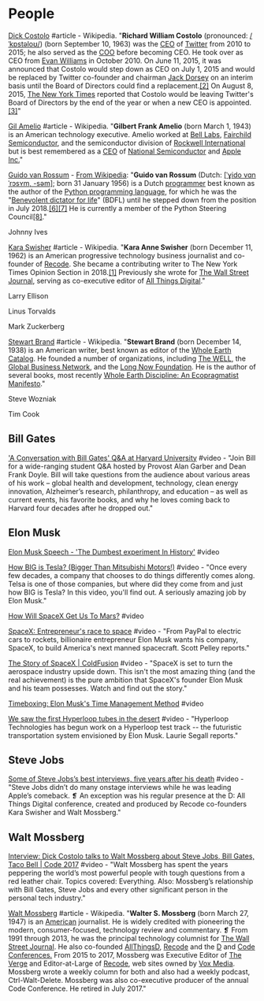 # People

[Dick Costolo](https://en.wikipedia.org/wiki/Dick_Costolo) \#article - Wikipedia. "**Richard William Costolo** \(pronounced: [/ˈkɒstəloʊ/](https://en.wikipedia.org/wiki/Help:IPA/English)\) \(born September 10, 1963\) was the [CEO](https://en.wikipedia.org/wiki/CEO) of [Twitter](https://en.wikipedia.org/wiki/Twitter) from 2010 to 2015; he also served as the [COO](https://en.wikipedia.org/wiki/Chief_Operating_Officer) before becoming CEO. He took over as CEO from [Evan Williams](https://en.wikipedia.org/wiki/Evan_Williams_%28Internet_entrepreneur%29) in October 2010. On June 11, 2015, it was announced that Costolo would step down as CEO on July 1, 2015 and would be replaced by Twitter co-founder and chairman [Jack Dorsey](https://en.wikipedia.org/wiki/Jack_Dorsey) on an interim basis until the Board of Directors could find a replacement.[\[2\]](https://en.wikipedia.org/wiki/Dick_Costolo#cite_note-ceo-2) On August 8, 2015, [The New York Times](https://en.wikipedia.org/wiki/The_New_York_Times) reported that Costolo would be leaving Twitter's Board of Directors by the end of the year or when a new CEO is appointed.[\[3\]](https://en.wikipedia.org/wiki/Dick_Costolo#cite_note-3)"

[Gil Amelio](https://en.wikipedia.org/wiki/Gil_Amelio) \#article - Wikipedia. "**Gilbert Frank Amelio** \(born March 1, 1943\) is an American technology executive. Amelio worked at [Bell Labs](https://en.wikipedia.org/wiki/Bell_Labs), [Fairchild Semiconductor](https://en.wikipedia.org/wiki/Fairchild_Semiconductor), and the semiconductor division of [Rockwell International](https://en.wikipedia.org/wiki/Rockwell_International) but is best remembered as a [CEO](https://en.wikipedia.org/wiki/Chief_executive_officer) of [National Semiconductor](https://en.wikipedia.org/wiki/National_Semiconductor) and [Apple Inc.](https://en.wikipedia.org/wiki/Apple_Inc.)"

[Guido van Rossum](https://gvanrossum.github.io//) - [From Wikipedia](https://en.wikipedia.org/wiki/Guido_van_Rossum): "**Guido van Rossum** \(Dutch: [\[ˈɣido vɑn ˈrɔsʏm, -səm\]](https://en.wikipedia.org/wiki/Help:IPA/Dutch); born 31 January 1956\) is a Dutch [programmer](https://en.wikipedia.org/wiki/Programmer) best known as the author of the [Python programming language](https://en.wikipedia.org/wiki/Python_%28programming_language%29), for which he was the "[Benevolent dictator for life](https://en.wikipedia.org/wiki/Benevolent_dictator_for_life)" \(BDFL\) until he stepped down from the position in July 2018.[\[6\]](https://en.wikipedia.org/wiki/Guido_van_Rossum#cite_note-6)[\[7\]](https://en.wikipedia.org/wiki/Guido_van_Rossum#cite_note-7) He is currently a member of the Python Steering Council[\[8\]](https://en.wikipedia.org/wiki/Guido_van_Rossum#cite_note-8)."

Johnny Ives

[Kara Swisher](https://en.wikipedia.org/wiki/Kara_Swisher) \#article - Wikipedia. "**Kara Anne Swisher** \(born December 11, 1962\) is an American progressive technology business journalist and co-founder of [Recode](https://en.wikipedia.org/wiki/Recode). She became a contributing writer to The New York Times Opinion Section in 2018.[\[1\]](https://en.wikipedia.org/wiki/Kara_Swisher#cite_note-1) Previously she wrote for [The Wall Street Journal](https://en.wikipedia.org/wiki/The_Wall_Street_Journal), serving as co-executive editor of [All Things Digital](https://en.wikipedia.org/wiki/All_Things_Digital)."

Larry Ellison

Linus Torvalds

Mark Zuckerberg

[Stewart Brand](https://en.wikipedia.org/wiki/Stewart_Brand) \#article - Wikipedia. "**Stewart Brand** \(born December 14, 1938\) is an American writer, best known as editor of the [Whole Earth Catalog](https://en.wikipedia.org/wiki/Whole_Earth_Catalog). He founded a number of organizations, including [The WELL](https://en.wikipedia.org/wiki/The_WELL), the [Global Business Network](https://en.wikipedia.org/wiki/Global_Business_Network), and the [Long Now Foundation](https://en.wikipedia.org/wiki/Long_Now_Foundation). He is the author of several books, most recently [Whole Earth Discipline: An Ecopragmatist Manifesto](https://en.wikipedia.org/wiki/Whole_Earth_Discipline)."

Steve Wozniak

Tim Cook

## Bill Gates

['A Conversation with Bill Gates' Q&A at Harvard University](https://www.youtube.com/watch?v=ofQMbC2e_as) \#video - "Join Bill for a wide-ranging student Q&A hosted by Provost Alan Garber and Dean Frank Doyle. Bill will take questions from the audience about various areas of his work – global health and development, technology, clean energy innovation, Alzheimer’s research, philanthropy, and education – as well as current events, his favorite books, and why he loves coming back to Harvard four decades after he dropped out."

## Elon Musk

[Elon Musk Speech - 'The Dumbest experiment In History'](https://www.youtube.com/watch?v=znukFtaWPAw&list=PLIilwIraDV2Ib7pm2whTH1JFyKCN0rIz_&index=2) \#video

[How BIG is Tesla? \(Bigger Than Mitsubishi Motors!\)](https://www.youtube.com/watch?v=-UziAXis9yg&list=PLIilwIraDV2Ib7pm2whTH1JFyKCN0rIz_&index=5) \#video - "Once every few decades, a company that chooses to do things differently comes along. Telsa is one of those companies, but where did they come from and just how BIG is Tesla? In this video, you'll find out. A seriously amazing job by Elon Musk."

[How Will SpaceX Get Us To Mars?](https://www.youtube.com/watch?v=txLmVpdWtNc&list=PLIilwIraDV2Ib7pm2whTH1JFyKCN0rIz_) \#video

[SpaceX: Entrepreneur's race to space](https://www.youtube.com/watch?v=PNwg8FvfuuU&list=PLIilwIraDV2Ib7pm2whTH1JFyKCN0rIz_&index=2) \#video - "From PayPal to electric cars to rockets, billionaire entrepreneur Elon Musk wants his company, SpaceX, to build America's next manned spacecraft. Scott Pelley reports."

[The Story of SpaceX \| ColdFusion](https://www.youtube.com/watch?v=iSv63RaZeuo&list=PLIilwIraDV2Ib7pm2whTH1JFyKCN0rIz_&index=2) \#video - "SpaceX is set to turn the aerospace industry upside down. This isn't the most amazing thing \(and the real achievement\) is the pure ambition that SpaceX's founder Elon Musk and his team possesses. Watch and find out the story."

[Timeboxing: Elon Musk's Time Management Method](https://www.youtube.com/watch?v=fbAYK4KQrso) \#video

[We saw the first Hyperloop tubes in the desert](https://www.youtube.com/watch?v=14Hs0r5RUww&list=PLIilwIraDV2Ib7pm2whTH1JFyKCN0rIz_&index=2) \#video - "Hyperloop Technologies has begun work on a Hyperloop test track -- the futuristic transportation system envisioned by Elon Musk. Laurie Segall reports."

## Steve Jobs

[Some of Steve Jobs’s best interviews, five years after his death](https://www.youtube.com/watch?v=boCM-3W6-Sk) \#video - "Steve Jobs didn’t do many onstage interviews while he was leading Apple’s comeback. ❡ An exception was his regular presence at the D: All Things Digital conference, created and produced by Recode co-founders Kara Swisher and Walt Mossberg."

## Walt Mossberg

[Interview: Dick Costolo talks to Walt Mossberg about Steve Jobs, Bill Gates, Taco Bell \| Code 2017](https://www.youtube.com/watch?v=8nO0thyABrg) \#video - "Walt Mossberg has spent the years peppering the world’s most powerful people with tough questions from a red leather chair. Topics covered: Everything. Also: Mossberg’s relationship with Bill Gates, Steve Jobs and every other significant person in the personal tech industry."

[Walt Mossberg](https://en.wikipedia.org/wiki/Walt_Mossberg) \#article - Wikipedia. "**Walter S. Mossberg** \(born March 27, 1947\) is an [American](https://en.wikipedia.org/wiki/United_States) journalist. He is widely credited with pioneering the modern, consumer-focused, technology review and commentary. ❡ From 1991 through 2013, he was the principal technology columnist for [The Wall Street Journal](https://en.wikipedia.org/wiki/The_Wall_Street_Journal). He also co-founded [AllThingsD](https://en.wikipedia.org/wiki/AllThingsD), [Recode](https://en.wikipedia.org/wiki/Recode.net) and the [D](https://en.wikipedia.org/wiki/All_Things_Digital) and [Code Conferences.](https://en.wikipedia.org/wiki/Recode) From 2015 to 2017, Mossberg was Executive Editor of [The Verge](https://en.wikipedia.org/wiki/The_Verge) and Editor-at-Large of [Recode](https://en.wikipedia.org/wiki/Recode), web sites owned by [Vox Media](https://en.wikipedia.org/wiki/Vox_Media). Mossberg wrote a weekly column for both and also had a weekly podcast, Ctrl-Walt-Delete. Mossberg was also co-executive producer of the annual Code Conference. He retired in July 2017."


